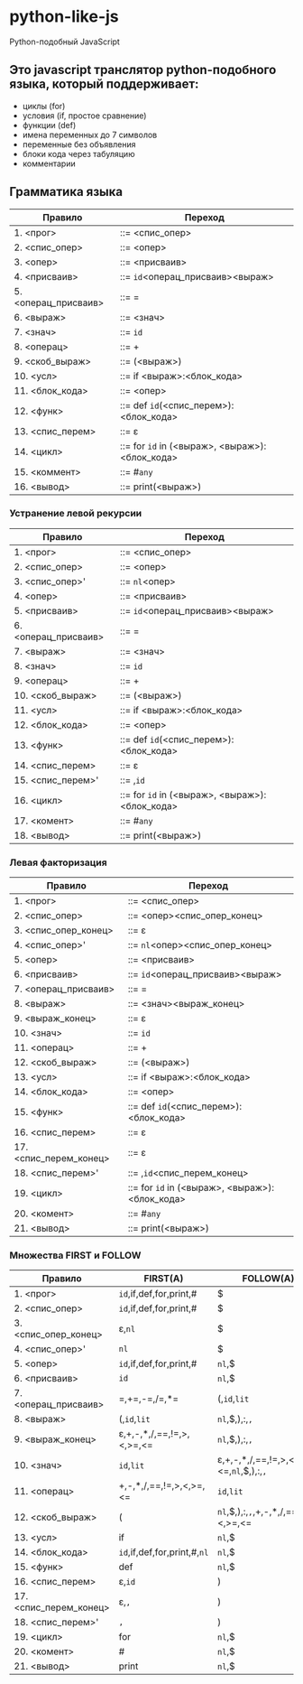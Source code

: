 # python-like-js
Python-подобный JavaScript

## Это javascript транслятор python-подобного языка, который поддерживает:
* циклы (for)
* условия (if, простое сравнение)
* функции (def)
* имена переменных до 7 символов
* переменные без объявления
* блоки кода через табуляцию
* комментарии

## Грамматика языка

|Правило                |Переход                                                                    |
|-----------------------|---------------------------------------------------------------------------|
|1. <прог>              |::= <спис_опер>                                                            |
|2. <спис_опер>         |::= <опер>|<спис_опер>`nl`<опер>                                           |
|3. <опер>              |::= <присваив>|<усл>|<функ>|<цикл>|<коммент>|<вывод>                       |
|4. <присваив>          |::= `id`<операц_присваив><выраж>                                           |
|5. <операц_присваив>   |::= =|+=|-=|/=|*=                                                          |
|6. <выраж>             |::= <знач>|<знач><операц><выраж>|<скоб_выраж>|<скоб_выраж><операц><выраж>  |
|7. <знач>              |::= `id`|`lit`                                                             |
|8. <операц>            |::= +|-|*|/|==|!=|>|>=|<|<=                                                |
|9. <скоб_выраж>        |::= (<выраж>)                                                              |
|10. <усл>              |::= if <выраж>:<блок_кода>                                                 |
|11. <блок_кода>        |::= <опер>|`nl``indent`<спис_опер>`dedent`                                 |
|12. <функ>             |::= def `id`(<спис_перем>):<блок_кода>                                     |
|13. <спис_перем>       |::= ε|`id`|<спис_перем>,`id`                                               |
|14. <цикл>             |::= for `id` in (<выраж>, <выраж>):<блок_кода>                             |
|15. <коммент>          |::= #`any`                                                                 |
|16. <вывод>            |::= print(<выраж>)                                                         |

### Устранение левой рекурсии

|Правило                |Переход                                                                    |
|-----------------------|---------------------------------------------------------------------------|
|1. <прог>              |::= <спис_опер>                                                            |
|2. <спис_опер>         |::= <опер>|<опер><спис_опер>'                                              |
|3. <спис_опер>'        |::= `nl`<опер>|`nl`<опер><спис_опер>'                                      |
|4. <опер>              |::= <присваив>|<усл>|<функ>|<цикл>|<комент>|<вывод>                        |
|5. <присваив>          |::= `id`<операц_присваив><выраж>                                           |
|6. <операц_присваив>   |::= =|+=|-=|/=|*=                                                          |
|7. <выраж>             |::= <знач>|<знач><операц><выраж>|<скоб_выраж>|<скоб_выраж><операц><выраж>  |
|8. <знач>              |::= `id`|`lit`                                                             |
|9. <операц>            |::= +|-|*|/|==|!=|>|>=|<|<=                                                |
|10. <скоб_выраж>       |::= (<выраж>)                                                              |
|11. <усл>              |::= if <выраж>:<блок_кода>                                                 |
|12. <блок_кода>        |::= <опер>|`nl``indent`<спис_опер>`dedent`                                 |
|13. <функ>             |::= def `id`(<спис_перем>):<блок_кода>                                     |
|14. <спис_перем>       |::= ε|`id`|`id`<спис_перем>'                                               |
|15. <спис_перем>'      |::= ,`id`|,`id`<спис_перем>'                                               |
|16. <цикл>             |::= for `id` in (<выраж>, <выраж>):<блок_кода>                             |
|17. <комент>           |::= #`any`                                                                 |
|18. <вывод>            |::= print(<выраж>)                                                         |

### Левая факторизация

|Правило                |Переход                                            |
|-----------------------|---------------------------------------------------|
|1. <прог>              |::= <спис_опер>                                    |
|2. <спис_опер>         |::= <опер><спис_опер_конец>                        |
|3. <спис_опер_конец>   |::= ε|<спис_опер>'                                 |
|4. <спис_опер>'        |::= `nl`<опер><спис_опер_конец>                    |
|5. <опер>              |::= <присваив>|<усл>|<функ>|<цикл>|<комент>|<вывод>|
|6. <присваив>          |::= `id`<операц_присваив><выраж>                   |
|7. <операц_присваив>   |::= =|+=|-=|/=|*=                                  |
|8. <выраж>             |::= <знач><выраж_конец>|<скоб_выраж><выраж_конец>  |
|9. <выраж_конец>       |::= ε|<операц><выраж>                              |
|10. <знач>             |::= `id`|`lit`                                     |
|11. <операц>           |::= +|-|*|/|==|!=|>|>=|<|<=                        |
|12. <скоб_выраж>       |::= (<выраж>)                                      |
|13. <усл>              |::= if <выраж>:<блок_кода>                         |
|14. <блок_кода>        |::= <опер>|`nl``indent`<спис_опер>`dedent`         |
|15. <функ>             |::= def `id`(<спис_перем>):<блок_кода>             |
|16. <спис_перем>       |::= ε|`id`<спис_перем_конец>                       |
|17. <спис_перем_конец> |::= ε|<спис_перем>'                                |
|18. <спис_перем>'      |::= ,`id`<спис_перем_конец>                        |
|19. <цикл>             |::= for `id` in (<выраж>, <выраж>):<блок_кода>     |
|20. <комент>           |::= #`any`                                         |
|21. <вывод>            |::= print(<выраж>)                                 |

### Множества FIRST и FOLLOW

|Правило                 | FIRST(A)                      | FOLLOW(A)                                |
|------------------------|-------------------------------|------------------------------------------|
|1. <прог>               | `id`,if,def,for,print,#       | $                                        |
|2. <спис_опер>          | `id`,if,def,for,print,#       | $                                        |
|3. <спис_опер_конец>    | ε,`nl`                        | $                                        |
|4. <спис_опер>'         | `nl`                          | $                                        |
|5. <опер>               | `id`,if,def,for,print,#       | `nl`,$                                   |
|6. <присваив>           | `id`                          | `nl`,$                                   |
|7. <операц_присваив>    | =,+=,-=,/=,*=                 | (,`id`,`lit`                             |
|8. <выраж>              | (,`id`,`lit`                  | `nl`,$,),:,`,`                           |
|9. <выраж_конец>        | ε,+,-,*,/,==,!=,>,<,>=,<=     | `nl`,$,),:,`,`                           |
|10. <знач>              | `id`,`lit`                    | ε,+,-,*,/,==,!=,>,<,>=,<=,`nl`,$,),:,`,` |
|11. <операц>            | +,-,*,/,==,!=,>,<,>=,<=       | `id`,`lit`                               |
|12. <скоб_выраж>        | (                             | `nl`,$,),:,`,`,+,-,*,/,==,!=,>,<,>=,<=   |
|13. <усл>               | if                            | `nl`,$                                   |
|14. <блок_кода>         | `id`,if,def,for,print,#,`nl`  | `nl`,$                                   |
|15. <функ>              | def                           | `nl`,$                                   |
|16. <спис_перем>        | ε,`id`                        | )                                        |
|17. <спис_перем_конец>  | ε,`,`                         | )                                        |
|18. <спис_перем>'       | `,`                           | )                                        |
|19. <цикл>              | for                           | `nl`,$                                   |
|20. <комент>            | #                             | `nl`,$                                   |
|21. <вывод>             | print                         | `nl`,$                                   |
